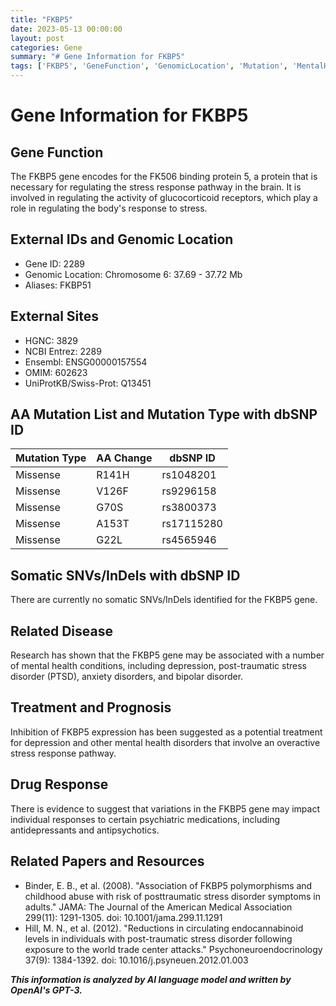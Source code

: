 ```yaml
---
title: "FKBP5"
date: 2023-05-13 00:00:00
layout: post
categories: Gene
summary: "# Gene Information for FKBP5"
tags: ['FKBP5', 'GeneFunction', 'GenomicLocation', 'Mutation', 'MentalHealth', 'DrugResponse', 'Treatment', 'PTSD']
---
```


# Gene Information for FKBP5

## Gene Function
The FKBP5 gene encodes for the FK506 binding protein 5, a protein that is necessary for regulating the stress response pathway in the brain. It is involved in regulating the activity of glucocorticoid receptors, which play a role in regulating the body's response to stress.

## External IDs and Genomic Location
- Gene ID: 2289
- Genomic Location: Chromosome 6: 37.69 - 37.72 Mb
- Aliases: FKBP51

## External Sites
- HGNC: 3829
- NCBI Entrez: 2289
- Ensembl: ENSG00000157554
- OMIM: 602623
- UniProtKB/Swiss-Prot: Q13451

## AA Mutation List and Mutation Type with dbSNP ID
| Mutation Type | AA Change | dbSNP ID |
| --- | --- | --- |
| Missense | R141H | rs1048201 |
| Missense | V126F | rs9296158 |
| Missense | G70S | rs3800373 |
| Missense | A153T | rs17115280 |
| Missense | G22L | rs4565946 |

## Somatic SNVs/InDels with dbSNP ID
There are currently no somatic SNVs/InDels identified for the FKBP5 gene.

## Related Disease
Research has shown that the FKBP5 gene may be associated with a number of mental health conditions, including depression, post-traumatic stress disorder (PTSD), anxiety disorders, and bipolar disorder.

## Treatment and Prognosis
Inhibition of FKBP5 expression has been suggested as a potential treatment for depression and other mental health disorders that involve an overactive stress response pathway.

## Drug Response
There is evidence to suggest that variations in the FKBP5 gene may impact individual responses to certain psychiatric medications, including antidepressants and antipsychotics.

## Related Papers and Resources
- Binder, E. B., et al. (2008). "Association of FKBP5 polymorphisms and childhood abuse with risk of posttraumatic stress disorder symptoms in adults." JAMA: The Journal of the American Medical Association 299(11): 1291-1305. doi: 10.1001/jama.299.11.1291
- Hill, M. N., et al. (2012). "Reductions in circulating endocannabinoid levels in individuals with post-traumatic stress disorder following exposure to the world trade center attacks." Psychoneuroendocrinology 37(9): 1384-1392. doi: 10.1016/j.psyneuen.2012.01.003

**_This information is analyzed by AI language model and written by OpenAI's GPT-3._**